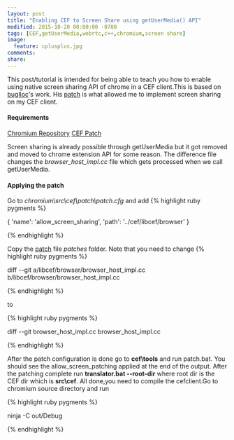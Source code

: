 ```yaml
---
layout: post
title: "Enabling CEF to Screen Share using getUserMedia() API"
modified: 2015-10-20 00:00:00 -0700
tags: [CEF,getUserMedia,webrtc,c++,chromium,screen share]
image:
  feature: cplusplus.jpg
comments: 
share: 
---
```


This post/tutorial is intended for being able to teach you how to enable using native screen sharing API of chrome in a CEF
client.This is based on [buglloc](https://github.com/buglloc)'s work. His [patch](https://github.com/buglloc/cef-builds/blob/master/patches/allow_screen_sharing.patch)
is what allowed me to implement screen sharing on my CEF client.

#### Requirements
[Chromium Repository](https://bitbucket.org/chromiumembedded/cef/wiki/Home)
[CEF Patch](https://github.com/buglloc/cef-builds/blob/master/patches/allow_screen_sharing.patch)

Screen sharing is already possible through getUserMedia but it got removed and moved to chrome extension API for some reason.
The difference file changes the *browser_host_impl.cc* file which gets processed when we call getUserMedia.

#### Applying the patch

Go to *chromium\src\cef\patch\patch.cfg* and add 
{% highlight ruby pygments %}

{
 'name': 'allow_screen_sharing',
 'path': '../cef/libcef/browser'
}

{% endhighlight %}

Copy the [patch](https://github.com/buglloc/cef-builds/blob/master/patches/allow_screen_sharing.patch) file
*patches* folder. Note that you need to change
{% highlight ruby pygments %}

diff --git a/libcef/browser/browser_host_impl.cc b/libcef/browser/browser_host_impl.cc

{% endhighlight %}

to

{% highlight ruby pygments %}

diff --git browser_host_impl.cc browser_host_impl.cc

{% endhighlight %}

After the patch configuration is done go to **cef\tools** and run patch.bat. You should see the allow_screen_patching applied at the end of the output.
After the patching complete run **translator.bat --root-dir** where root dir is the CEF dir which is **src\cef**.
All done,you need to compile the cefclient.Go to chromium source directory and run 

{% highlight ruby pygments %}

ninja -C out/Debug

{% endhighlight %}


